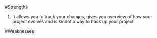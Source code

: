 #Strengths

1. It allows you to track your changes, gives you overview of how your project evolves and is kindof a way to back up your project



#Weaknesses

